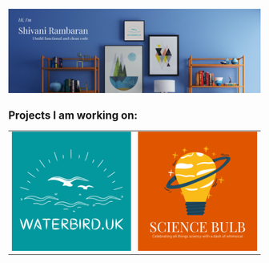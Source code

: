<!-- Thanks for checking out my Github README profile page! -->

[![Header](https://github.com/shivanishawr/shivanishawr/blob/main/github-header.png "Header")](https://www.waterbird.uk/)
## Projects I am working on:
<table style="text-align:center;" border="0">
 <tr>
    <td><a href="https://www.waterbird.uk"><img src="https://github.com/shivanishawr/shivanishawr/blob/main/waterbird-logo.png"/></a></td>
    <td><a href="https://www.sciencebulb.com"><img src="https://github.com/shivanishawr/shivanishawr/blob/main/science-bulb-logo.png"/></a></td>
 </tr>
</table>
